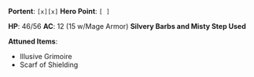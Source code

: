**Portent**: `[x][x]`
**Hero Point**: `[ ]`

**HP**: 46/56
**AC**: 12 (15 w/Mage Armor)
**Silvery Barbs and Misty Step Used**

**Attuned Items**:
- Illusive Grimoire
- Scarf of Shielding

